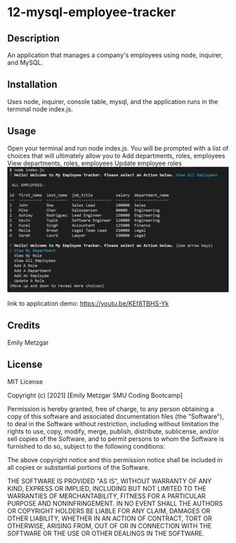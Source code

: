 # 12-mysql-employee-tracker

## Description
An application that manages a company's employees using node, inquirer, and MySQL.

## Installation
Uses node, inquirer, console table, mysql, and the application runs in the terminal node index.js.

## Usage 
Open your terminal and run node index.js. You will be prompted with a list of choices that will ultimately allow you to 
Add departments, roles, employees
View departments, roles, employees
Update employee roles
![A screenshot of the application](./public/assets/images/screenshot.PNG)

link to application demo: https://youtu.be/KEf8TBHS-Yk

## Credits
Emily Metzgar

## License
MIT License

Copyright (c) [2021] [Emily Metzgar SMU Coding Bootcamp]

Permission is hereby granted, free of charge, to any person obtaining a copy of this software and associated documentation files (the "Software"), to deal in the Software without restriction, including without limitation the rights to use, copy, modify, merge, publish, distribute, sublicense, and/or sell copies of the Software, and to permit persons to whom the Software is furnished to do so, subject to the following conditions:

The above copyright notice and this permission notice shall be included in all copies or substantial portions of the Software.

THE SOFTWARE IS PROVIDED "AS IS", WITHOUT WARRANTY OF ANY KIND, EXPRESS OR IMPLIED, INCLUDING BUT NOT LIMITED TO THE WARRANTIES OF MERCHANTABILITY, FITNESS FOR A PARTICULAR PURPOSE AND NONINFRINGEMENT. IN NO EVENT SHALL THE AUTHORS OR COPYRIGHT HOLDERS BE LIABLE FOR ANY CLAIM, DAMAGES OR OTHER LIABILITY, WHETHER IN AN ACTION OF CONTRACT, TORT OR OTHERWISE, ARISING FROM, OUT OF OR IN CONNECTION WITH THE SOFTWARE OR THE USE OR OTHER DEALINGS IN THE SOFTWARE.
